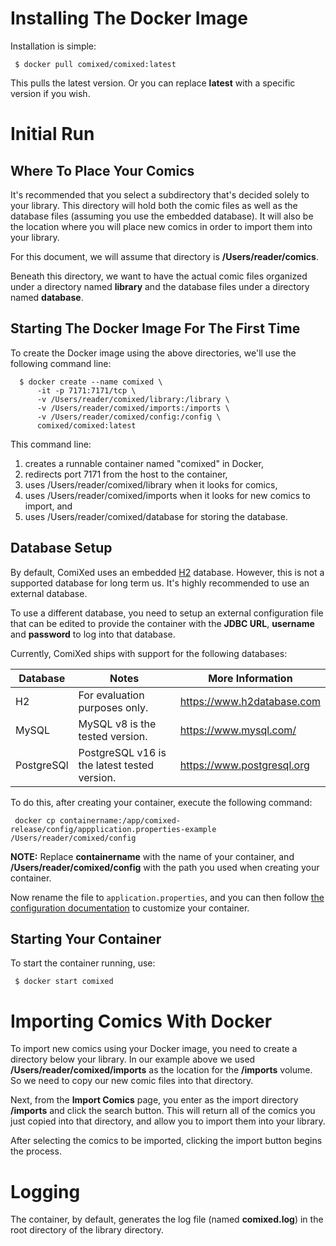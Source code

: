 # Installing The Docker Image

Installation is simple:

```
 $ docker pull comixed/comixed:latest
```

This pulls the latest version. Or you can replace **latest** with a specific version if you wish.

# Initial Run
## Where To Place Your Comics

It's recommended that you select a subdirectory that's decided solely to your library. This directory will hold both
the comic files as well as the database files (assuming you use the embedded database). It will also be the location
where you will place new comics in order to import them into your library.

For this document, we will assume that directory is **/Users/reader/comics**.

Beneath this directory, we want to have the actual comic files organized under a directory named **library** and the
database files under a directory named **database**.

## Starting The Docker Image For The First Time

To create the Docker image using the above directories, we'll use the following command line:

``` 
  $ docker create --name comixed \
      -it -p 7171:7171/tcp \
      -v /Users/reader/comixed/library:/library \
      -v /Users/reader/comixed/imports:/imports \
      -v /Users/reader/comixed/config:/config \
      comixed/comixed:latest
```

This command line:
1. creates a runnable container named "comixed" in Docker,
1. redirects port 7171 from the host to the container,
1. uses /Users/reader/comixed/library when it looks for comics, 
1. uses /Users/reader/comixed/imports when it looks for new comics to import, and
1. uses /Users/reader/comixed/database for storing the database.

## Database Setup

By default, ComiXed uses an embedded [H2](https://www.h2database.com/html/main.html) database.
However, this is not a supported database for long term
us. It's highly recommended to use an external database.

To use a different database, you need to setup an external
configuration file that can be edited to provide the container
with the **JDBC URL**, **username** and **password** to log
into that database.

Currently, ComiXed ships with support for the following databases:

| Database   | Notes                                        | More Information           |
|------------|----------------------------------------------|----------------------------|
| H2         | For evaluation purposes only.                | https://www.h2database.com |
| MySQL      | MySQL v8 is the tested version.              | https://www.mysql.com/     |
| PostgreSQl | PostgreSQL v16 is the latest tested version. | https://www.postgresql.org |

To do this, after creating your container, execute the following command:

``` docker cp containername:/app/comixed-release/config/appplication.properties-example /Users/reader/comixed/config```

**NOTE:** Replace **containername** with the name of your container, and
**/Users/reader/comixed/config** with the path you used when creating
your container.

Now rename the file to ```application.properties```, and you can then follow
[the configuration documentation](../CONFIGURATION.md) to
customize your container.



## Starting Your Container

To start the container running, use:

``` $ docker start comixed```

# Importing Comics With Docker

To import new comics using your Docker image, you need to create a directory below your library. In our example above 
we used **/Users/reader/comixed/imports** as the location for the **/imports** volume. So we need to copy our new comic
files into that directory.

Next, from the **Import Comics** page, you enter as the import directory **/imports** and click the search
button. This will return all of the comics you just copied into that directory, and allow you to import them into your
library.

After selecting the comics to be imported, clicking the import button begins the process.


# Logging

The container, by default, generates the log file (named **comixed.log**) in the root directory of the library
directory.
